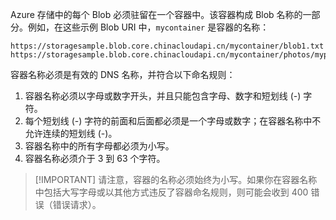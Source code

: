 Azure 存储中的每个 Blob 必须驻留在一个容器中。该容器构成 Blob 名称的一部分。例如，在这些示例 Blob URI 中，`mycontainer` 是容器的名称：

	https://storagesample.blob.core.chinacloudapi.cn/mycontainer/blob1.txt
	https://storagesample.blob.core.chinacloudapi.cn/mycontainer/photos/myphoto.jpg
 
容器名称必须是有效的 DNS 名称，并符合以下命名规则：

1. 容器名称必须以字母或数字开头，并且只能包含字母、数字和短划线 (-) 字符。
1. 每个短划线 (-) 字符的前面和后面都必须是一个字母或数字；在容器名称中不允许连续的短划线 (-)。
1. 容器名称中的所有字母都必须为小写。
1. 容器名称必须介于 3 到 63 个字符。

> [!IMPORTANT] 请注意，容器的名称必须始终为小写。如果你在容器名称中包括大写字母或以其他方式违反了容器命名规则，则可能会收到 400 错误（错误请求）。

<!---HONumber=Mooncake_0104_2016-->